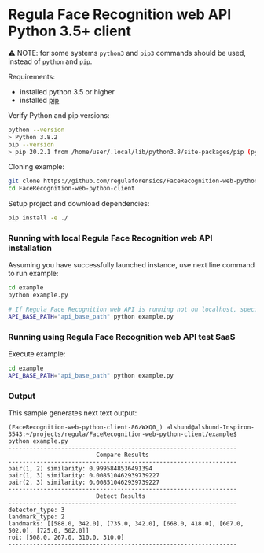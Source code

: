 # Regula Face Recognition web API Python 3.5+ client

:warning: NOTE: for some systems `python3` and `pip3` commands should be used, instead of `python` and `pip`.

Requirements:
- installed python 3.5 or higher
- installed [pip](https://pip.pypa.io/en/stable/installing/)

Verify Python and pip versions:
```bash
python --version  
> Python 3.8.2
pip --version     
> pip 20.2.1 from /home/user/.local/lib/python3.8/site-packages/pip (python 3.8)
```

Cloning example:
```bash
git clone https://github.com/regulaforensics/FaceRecognition-web-python-client.git
cd FaceRecognition-web-python-client
```

Setup project and download dependencies:
```bash
pip install -e ./
```

### Running with local Regula Face Recognition web API installation

Assuming you have successfully launched instance, use next line command to run example:
```bash
cd example
python example.py

# If Regula Face Recognition web API is running not on localhost, specify host via env variable:
API_BASE_PATH="api_base_path" python example.py
```

### Running using Regula Face Recognition web API test SaaS

Execute example:
```bash
cd example
API_BASE_PATH="api_base_path" python example.py
```

### Output 
This sample generates next text output:
```text
(FaceRecognition-web-python-client-86zWXQ0_) alshund@alshund-Inspiron-3543:~/projects/regula/FaceRecognition-web-python-client/example$ python example.py 
-----------------------------------------------------------------
                         Compare Results                         
-----------------------------------------------------------------
pair(1, 2) similarity: 0.9995848536491394
pair(1, 3) similarity: 0.008510462939739227
pair(2, 3) similarity: 0.008510462939739227
-----------------------------------------------------------------
                         Detect Results                          
-----------------------------------------------------------------
detector_type: 3
landmark_type: 2
landmarks: [[588.0, 342.0], [735.0, 342.0], [668.0, 418.0], [607.0, 502.0], [725.0, 502.0]]
roi: [508.0, 267.0, 310.0, 310.0]
-----------------------------------------------------------------
```
